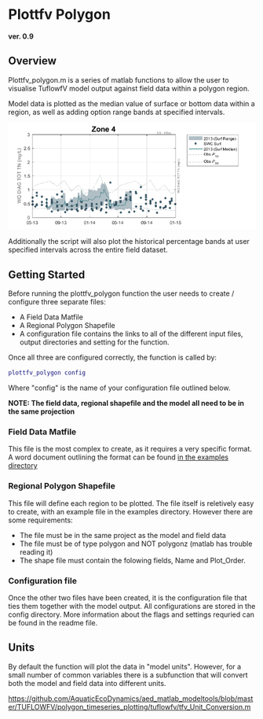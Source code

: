 # Plottfv Polygon
**ver. 0.9**

## Overview

Plottfv_polygon.m is a series of matlab functions to allow the user to visualise TuflowfV model output against field data within a polygon region. 

Model data is plotted as the median value of surface or bottom data within a region, as well as adding option range bands at specified intervals.

![alt text](https://github.com/AquaticEcoDynamics/aed_matlab_modeltools/blob/master/TUFLOWFV/polygon_timeseries_plotting/example_files/Example1.png "Example 1")

Additionally the script will also plot the historical percentage bands at user specified intervals across the entire field dataset.

## Getting Started

Before running the plottfv_polygon function the user needs to create / configure three separate files:

+ A Field Data Matfile
+ A Regional Polygon Shapefile
+ A configuration file contains the links to all of the different input files, output directories and setting for the function.

Once all three are configured correctly, the function is called by:

```matlab
plottfv_polygon config
```
Where "config" is the name of your configuration file outlined below.

**NOTE: The field data, regional shapefile and the model all need to be in the same projection**

### Field Data Matfile

This file is the most complex to create, as it requires a very specific format. A word document outlining the format can be found [in the examples directory](https://github.com/AquaticEcoDynamics/aed_matlab_modeltools/blob/master/TUFLOWFV/polygon_timeseries_plotting/example_files/Mat%20File%20data%20structure.docx)

### Regional Polygon Shapefile

This file will define each region to be plotted. The file itself is reletively easy to create, with an example file in the examples directory. However there are some requirements:

+ The file must be in the same project as the model and field data
+ The file must be of type polygon and NOT polygonz (matlab has trouble reading it)
+ The shape file must contain the folowing fields, Name and Plot_Order.

### Configuration file

Once the other two files have been created, it is the configuration file that ties them together with the model output. All configurations are stored in the config directory. More information about the flags and settings requried can be found in the readme file.

## Units

By default the function will plot the data in "model units". However, for a small number of common variables there is a subfunction that will convert both the model and field data into different units.

https://github.com/AquaticEcoDynamics/aed_matlab_modeltools/blob/master/TUFLOWFV/polygon_timeseries_plotting/tuflowfv/tfv_Unit_Conversion.m
